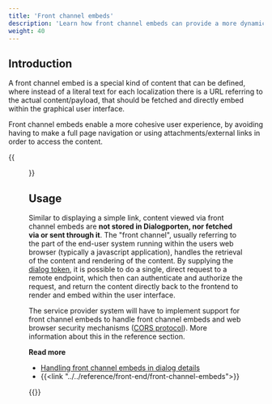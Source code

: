 ```yaml
---
title: 'Front channel embeds'
description: 'Learn how front channel embeds can provide a more dynamic and secure user content delivery'
weight: 40
---
```


## Introduction
A front channel embed is a special kind of content that can be defined, where instead of a literal text for each localization there is a URL referring to the actual content/payload, that should be fetched and directly embed within the graphical user interface. 

Front channel embeds enable a more cohesive user experience, by avoiding having to make a full page navigation or using attachments/external links in order to access the content.

{{<figure class="mx-xl-4" src="../../media/frontchannel-embeds-gui.png" alt="Figure showing a dialog with static content and one with a front channel embedded one side by side" caption="Dialog without front channel embed on left, displaying a link. Front channel embed on the right, showing the actual content">}}

## Usage
Similar to displaying a simple link, content viewed via front channel embeds are **not stored in Dialogporten, nor fetched via or sent through it**. The "front channel", usually referring to the part of the end-user system running within the users web browser (typically a javascript application), handles the retrieval of the content and rendering of the content. By supplying the [dialog token](/en/dialogporten/getting-started/front-channel-embeds/../authorization/dialog-tokens/), it is possible to do a single, direct request to a remote endpoint, which then can authenticate and authorize the request, and return the content directly back to the frontend to render and embed within the user interface.

The service provider system will have to implement support for front channel embeds to handle front channel embeds and web browser security mechanisms ([CORS protocol](https://developer.mozilla.org/en-US/docs/Web/HTTP/CORS)). More information about this in the reference section.


**Read more**
* [Handling front channel embeds in dialog details](/en/dialogporten/getting-started/front-channel-embeds/../../user-guides/getting-dialog-details/#handling-front-channel-embeds)
* {{<link "../../reference/front-end/front-channel-embeds">}}

{{<children />}}

